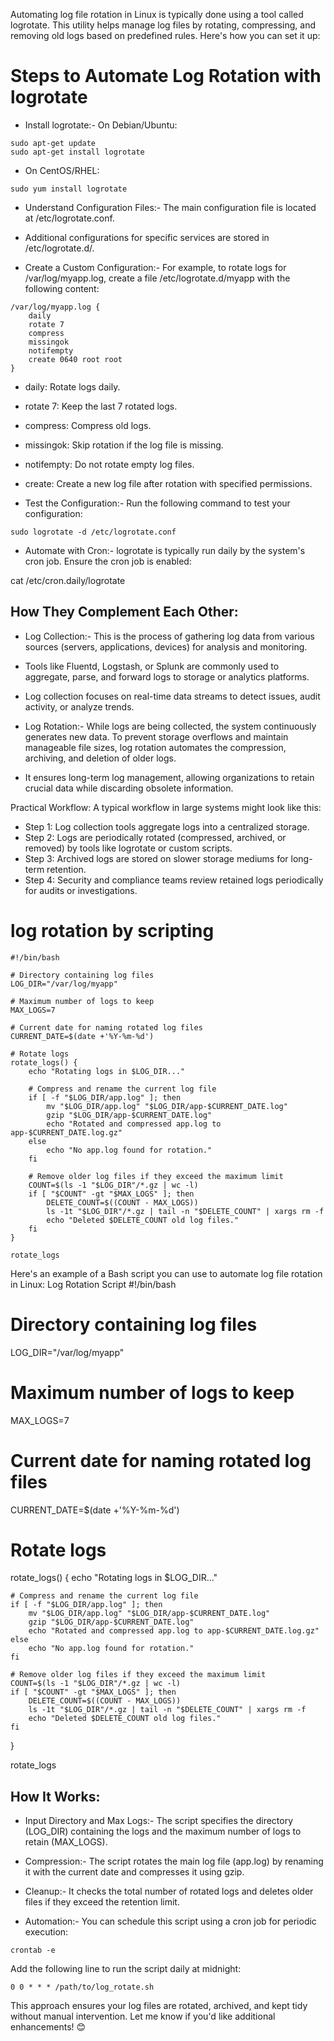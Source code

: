 Automating log file rotation in Linux is typically done using a tool called logrotate. This utility helps manage log files by rotating, compressing, and removing old logs based on predefined rules. Here's how you can set it up:

# Steps to Automate Log Rotation with logrotate
- Install logrotate:- 
On Debian/Ubuntu:
~~~
sudo apt-get update
sudo apt-get install logrotate
~~~
- On CentOS/RHEL:
~~~
sudo yum install logrotate
~~~

- Understand Configuration Files:- The main configuration file is located at /etc/logrotate.conf.
- Additional configurations for specific services are stored in /etc/logrotate.d/.

- Create a Custom Configuration:- For example, to rotate logs for /var/log/myapp.log, create a file /etc/logrotate.d/myapp with the following content:
~~~
/var/log/myapp.log {
    daily
    rotate 7
    compress
    missingok
    notifempty
    create 0640 root root
}
~~~
- daily: Rotate logs daily.
- rotate 7: Keep the last 7 rotated logs.
- compress: Compress old logs.
- missingok: Skip rotation if the log file is missing.
- notifempty: Do not rotate empty log files.
- create: Create a new log file after rotation with specified permissions.


- Test the Configuration:- Run the following command to test your configuration:
~~~
sudo logrotate -d /etc/logrotate.conf
~~~

- Automate with Cron:- logrotate is typically run daily by the system's cron job. 
Ensure the cron job is enabled:

cat /etc/cron.daily/logrotate

## How They Complement Each Other:
- Log Collection:- This is the process of gathering log data from various sources (servers, applications, devices) for analysis and monitoring.
- Tools like Fluentd, Logstash, or Splunk are commonly used to aggregate, parse, and forward logs to storage or analytics platforms.
- Log collection focuses on real-time data streams to detect issues, audit activity, or analyze trends.

- Log Rotation:- While logs are being collected, the system continuously generates new data. To prevent storage overflows and maintain manageable file sizes, log rotation automates the compression, archiving, and deletion of older logs.
- It ensures long-term log management, allowing organizations to retain crucial data while discarding obsolete information.



Practical Workflow:
A typical workflow in large systems might look like this:
- Step 1: Log collection tools aggregate logs into a centralized storage.
- Step 2: Logs are periodically rotated (compressed, archived, or removed) by tools like logrotate or custom scripts.
- Step 3: Archived logs are stored on slower storage mediums for long-term retention.
- Step 4: Security and compliance teams review retained logs periodically for audits or investigations.

# log rotation by scripting

~~~
#!/bin/bash

# Directory containing log files
LOG_DIR="/var/log/myapp"

# Maximum number of logs to keep
MAX_LOGS=7

# Current date for naming rotated log files
CURRENT_DATE=$(date +'%Y-%m-%d')

# Rotate logs
rotate_logs() {
    echo "Rotating logs in $LOG_DIR..."

    # Compress and rename the current log file
    if [ -f "$LOG_DIR/app.log" ]; then
        mv "$LOG_DIR/app.log" "$LOG_DIR/app-$CURRENT_DATE.log"
        gzip "$LOG_DIR/app-$CURRENT_DATE.log"
        echo "Rotated and compressed app.log to app-$CURRENT_DATE.log.gz"
    else
        echo "No app.log found for rotation."
    fi

    # Remove older log files if they exceed the maximum limit
    COUNT=$(ls -1 "$LOG_DIR"/*.gz | wc -l)
    if [ "$COUNT" -gt "$MAX_LOGS" ]; then
        DELETE_COUNT=$((COUNT - MAX_LOGS))
        ls -1t "$LOG_DIR"/*.gz | tail -n "$DELETE_COUNT" | xargs rm -f
        echo "Deleted $DELETE_COUNT old log files."
    fi
}

rotate_logs
~~~

Here's an example of a Bash script you can use to automate log file rotation in Linux:
Log Rotation Script
#!/bin/bash

# Directory containing log files
LOG_DIR="/var/log/myapp"

# Maximum number of logs to keep
MAX_LOGS=7

# Current date for naming rotated log files
CURRENT_DATE=$(date +'%Y-%m-%d')

# Rotate logs
rotate_logs() {
    echo "Rotating logs in $LOG_DIR..."

    # Compress and rename the current log file
    if [ -f "$LOG_DIR/app.log" ]; then
        mv "$LOG_DIR/app.log" "$LOG_DIR/app-$CURRENT_DATE.log"
        gzip "$LOG_DIR/app-$CURRENT_DATE.log"
        echo "Rotated and compressed app.log to app-$CURRENT_DATE.log.gz"
    else
        echo "No app.log found for rotation."
    fi

    # Remove older log files if they exceed the maximum limit
    COUNT=$(ls -1 "$LOG_DIR"/*.gz | wc -l)
    if [ "$COUNT" -gt "$MAX_LOGS" ]; then
        DELETE_COUNT=$((COUNT - MAX_LOGS))
        ls -1t "$LOG_DIR"/*.gz | tail -n "$DELETE_COUNT" | xargs rm -f
        echo "Deleted $DELETE_COUNT old log files."
    fi
}

rotate_logs


## How It Works:
- Input Directory and Max Logs:- The script specifies the directory (LOG_DIR) containing the logs and the maximum number of logs to retain (MAX_LOGS).

- Compression:- The script rotates the main log file (app.log) by renaming it with the current date and compresses it using gzip.

- Cleanup:- It checks the total number of rotated logs and deletes older files if they exceed the retention limit.

- Automation:- You can schedule this script using a cron job for periodic execution:
~~~
crontab -e
~~~
Add the following line to run the script daily at midnight:
~~~
0 0 * * * /path/to/log_rotate.sh
~~~
This approach ensures your log files are rotated, archived, and kept tidy without manual intervention. Let me know if you'd like additional enhancements! 😊









